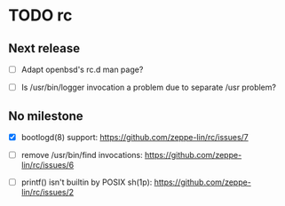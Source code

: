 TODO rc
=======


Next release
------------
  - [ ] Adapt openbsd's rc.d man page?
  - [ ] Is /usr/bin/logger invocation a problem due to separate /usr
        problem?


No milestone
------------
  - [x] bootlogd(8) support:
        https://github.com/zeppe-lin/rc/issues/7

  - [ ] remove /usr/bin/find invocations:
        https://github.com/zeppe-lin/rc/issues/6

  - [ ] printf() isn't builtin by POSIX sh(1p):
        https://github.com/zeppe-lin/rc/issues/2

